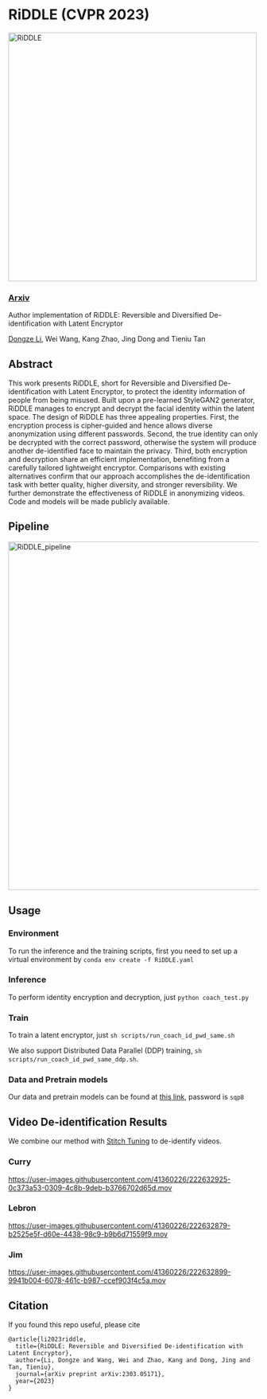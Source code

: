 # RiDDLE (CVPR 2023)


<img width="500" alt="RiDDLE" src="https://user-images.githubusercontent.com/41360226/225599374-39e81c5e-01b1-462a-82ab-0c5bde0152bb.png">


### [Arxiv](https://arxiv.org/abs/2303.05171)

Author implementation of RiDDLE: Reversible and Diversified De-identification with Latent Encryptor 

[Dongze Li](https://ldz666666.github.io/), Wei Wang, Kang Zhao, Jing Dong and Tieniu Tan 

## Abstract 
 This work presents RiDDLE, short for Reversible and Diversified De-identification with Latent Encryptor, to protect the identity information of people from being misused. Built upon a pre-learned StyleGAN2 generator, RiDDLE manages to encrypt and decrypt the facial identity within the latent space. The design of RiDDLE has three appealing properties. First, the encryption process is cipher-guided and hence allows diverse anonymization using different passwords. Second, the true identity can only be decrypted with the correct password, otherwise the system will produce another de-identified face to maintain the privacy. Third, both encryption and decryption share an efficient implementation, benefiting from a carefully tailored lightweight encryptor. Comparisons with existing alternatives confirm that our approach accomplishes the de-identification task with better quality, higher diversity, and stronger reversibility. We further demonstrate the effectiveness of RiDDLE in anonymizing videos. Code and models will be made publicly available.

## Pipeline
<img width="700" alt="RiDDLE_pipeline" src="https://user-images.githubusercontent.com/41360226/225602427-3a17a937-bce8-4b32-9f75-7151a0fd2966.png">

## Usage 

### Environment
To run the inference and the training scripts, first you need to set up a virtual environment by `conda env create -f RiDDLE.yaml`

### Inference
To perform identity encryption and decryption, just `python coach_test.py`

### Train
To train a latent encryptor, just `sh scripts/run_coach_id_pwd_same.sh`

We also support Distributed Data Parallel (DDP) training, `sh scripts/run_coach_id_pwd_same_ddp.sh`. 

### Data and Pretrain models
Our data and pretrain models can be found at [this link](https://pan.baidu.com/s/1Yf65Q8wah3N305MttL2B8g), password is `sqp8`


## Video De-identification Results

We combine our method with [Stitch Tuning](https://github.com/rotemtzaban/STIT) to de-identify videos. 

### Curry


https://user-images.githubusercontent.com/41360226/222632925-0c373a53-0309-4c8b-9deb-b3766702d65d.mov


### Lebron


https://user-images.githubusercontent.com/41360226/222632879-b2525e5f-d60e-4438-98c9-b9b6d71559f9.mov

### Jim


https://user-images.githubusercontent.com/41360226/222632899-9941b004-6078-461c-b987-ccef903f4c5a.mov



## Citation
If you found this repo useful, please cite
```
@article{li2023riddle,
  title={RiDDLE: Reversible and Diversified De-identification with Latent Encryptor},
  author={Li, Dongze and Wang, Wei and Zhao, Kang and Dong, Jing and Tan, Tieniu},
  journal={arXiv preprint arXiv:2303.05171},
  year={2023}
}
``` 
